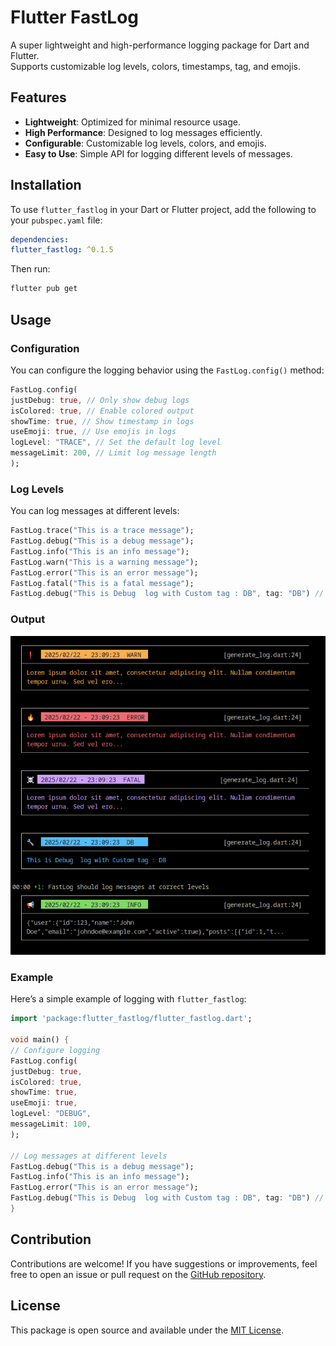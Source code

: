 # Flutter FastLog

A super lightweight and high-performance logging package for Dart and Flutter.  
Supports customizable log levels, colors, timestamps, tag, and emojis.

## Features

- **Lightweight**: Optimized for minimal resource usage.
- **High Performance**: Designed to log messages efficiently.
- **Configurable**: Customizable log levels, colors, and emojis.
- **Easy to Use**: Simple API for logging different levels of messages.

## Installation

To use `flutter_fastlog` in your Dart or Flutter project, add the following to your `pubspec.yaml` file:

```yaml
dependencies:
flutter_fastlog: ^0.1.5
```

Then run:

```bash
flutter pub get
```

## Usage

### Configuration

You can configure the logging behavior using the `FastLog.config()` method:

```dart
FastLog.config(
justDebug: true, // Only show debug logs
isColored: true, // Enable colored output
showTime: true, // Show timestamp in logs
useEmoji: true, // Use emojis in logs
logLevel: "TRACE", // Set the default log level
messageLimit: 200, // Limit log message length
);
```

### Log Levels

You can log messages at different levels:

```dart
FastLog.trace("This is a trace message");
FastLog.debug("This is a debug message");
FastLog.info("This is an info message");
FastLog.warn("This is a warning message");
FastLog.error("This is an error message");
FastLog.fatal("This is a fatal message");
FastLog.debug("This is Debug  log with Custom tag : DB", tag: "DB") // custom tag
```

### Output

![Output Fastlog](https://raw.githubusercontent.com/cas8398/flutter-fastlog/refs/heads/master/screenshot/fastlog-sample.png)

### Example

Here’s a simple example of logging with `flutter_fastlog`:

```dart
import 'package:flutter_fastlog/flutter_fastlog.dart';

void main() {
// Configure logging
FastLog.config(
justDebug: true,
isColored: true,
showTime: true,
useEmoji: true,
logLevel: "DEBUG",
messageLimit: 100,
);

// Log messages at different levels
FastLog.debug("This is a debug message");
FastLog.info("This is an info message");
FastLog.error("This is an error message");
FastLog.debug("This is Debug  log with Custom tag : DB", tag: "DB") // custom tag
}
```

## Contribution

Contributions are welcome! If you have suggestions or improvements, feel free to open an issue or pull request on the [GitHub repository](https://github.com/cas8398/flutter-fastlog).

## License

This package is open source and available under the [MIT License](https://github.com/cas8398/flutter-fastlog/blob/master/LICENSE).

